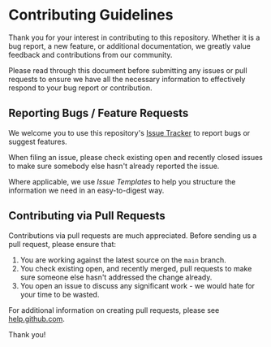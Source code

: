 # Contributing Guidelines

Thank you for your interest in contributing to this repository. Whether it is a bug report, a new feature, or additional documentation, we greatly value feedback and contributions from our community.

Please read through this document before submitting any issues or pull requests to ensure we have all the necessary information to effectively respond to your bug report or contribution.

## Reporting Bugs / Feature Requests

We welcome you to use this repository's [Issue Tracker](https://github.com/operatehappy/shell-helpers/issues) to report bugs or suggest features.

When filing an issue, please check existing open and recently closed issues to make sure somebody else hasn't already reported the issue.

Where applicable, we use _Issue Templates_ to help you structure the information we need in an easy-to-digest way.

## Contributing via Pull Requests

Contributions via pull requests are much appreciated. Before sending us a pull request, please ensure that:

1. You are working against the latest source on the `main` branch.
2. You check existing open, and recently merged, pull requests to make sure someone else hasn't addressed the change already.
3. You open an issue to discuss any significant work - we would hate for your time to be wasted.

For additional information on creating pull requests, please see [help.github.com](https://help.github.com/articles/creating-a-pull-request/).

Thank you!
